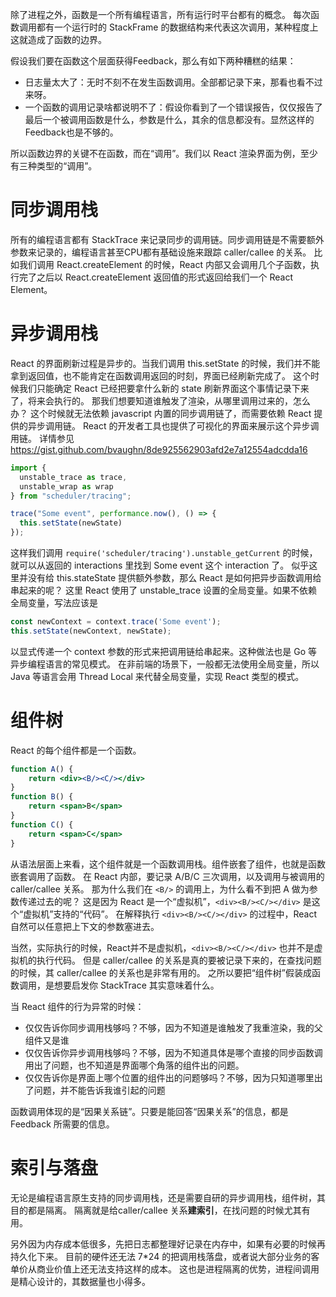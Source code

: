 除了进程之外，函数是一个所有编程语言，所有运行时平台都有的概念。
每次函数调用都有一个运行时的 StackFrame 的数据结构来代表这次调用，某种程度上这就造成了函数的边界。

假设我们要在函数这个层面获得Feedback，那么有如下两种糟糕的结果：

* 日志量太大了：无时不刻不在发生函数调用。全部都记录下来，那看也看不过来呀。
* 一个函数的调用记录啥都说明不了：假设你看到了一个错误报告，仅仅报告了最后一个被调用函数是什么，参数是什么，其余的信息都没有。显然这样的Feedback也是不够的。

所以函数边界的关键不在函数，而在“调用”。我们以 React 渲染界面为例，至少有三种类型的“调用”。

# 同步调用栈

所有的编程语言都有 StackTrace 来记录同步的调用链。同步调用链是不需要额外参数来记录的，编程语言甚至CPU都有基础设施来跟踪 caller/callee 的关系。
比如我们调用 React.createElement 的时候，React 内部又会调用几个子函数，执行完了之后以 React.createElement 返回值的形式返回给我们一个 React Element。

# 异步调用栈

React 的界面刷新过程是异步的。当我们调用 this.setState 的时候，我们并不能拿到返回值，也不能肯定在函数调用返回的时刻，界面已经刷新完成了。
这个时候我们只能确定 React 已经把要拿什么新的 state 刷新界面这个事情记录下来了，将来会执行的。
那我们想要知道谁触发了渲染，从哪里调用过来的，怎么办？
这个时候就无法依赖 javascript 内置的同步调用链了，而需要依赖 React 提供的异步调用链。
React 的开发者工具也提供了可视化的界面来展示这个异步调用链。
详情参见 https://gist.github.com/bvaughn/8de925562903afd2e7a12554adcdda16

```js
import {
  unstable_trace as trace,
  unstable_wrap as wrap
} from "scheduler/tracing";

trace("Some event", performance.now(), () => {
  this.setState(newState)
});
```

这样我们调用 `require('scheduler/tracing').unstable_getCurrent` 的时候，就可以从返回的 interactions 里找到 Some event 这个 interaction 了。
似乎这里并没有给 this.stateState 提供额外参数，那么 React 是如何把异步函数调用给串起来的呢？
这里 React 使用了 unstable_trace 设置的全局变量。如果不依赖全局变量，写法应该是

```js
const newContext = context.trace('Some event');
this.setState(newContext, newState);
```

以显式传递一个 context 参数的形式来把调用链给串起来。这种做法也是 Go 等异步编程语言的常见模式。
在非前端的场景下，一般都无法使用全局变量，所以 Java 等语言会用 Thread Local 来代替全局变量，实现 React 类型的模式。

# 组件树

React 的每个组件都是一个函数。

```jsx
function A() {
    return <div><B/><C/></div>
}
function B() {
    return <span>B</span>
}
function C() {
    return <span>C</span>
}
```

从语法层面上来看，这个组件就是一个函数调用栈。组件嵌套了组件，也就是函数嵌套调用了函数。
在 React 内部，要记录 A/B/C 三次调用，以及调用与被调用的 caller/callee 关系。
那为什么我们在 `<B/>` 的调用上，为什么看不到把 A 做为参数传递过去的呢？
这是因为 React 是一个“虚拟机”，`<div><B/><C/></div>` 是这个“虚拟机”支持的“代码”。
在解释执行 `<div><B/><C/></div>` 的过程中，React 自然可以任意把上下文的参数塞进去。

当然，实际执行的时候，React并不是虚拟机，`<div><B/><C/></div>` 也并不是虚拟机的执行代码。
但是 caller/callee 的关系是真的要被记录下来的，在查找问题的时候，其 caller/callee 的关系也是非常有用的。
之所以要把“组件树”假装成函数调用，是想要启发你 StackTrace 其实意味着什么。

当 React 组件的行为异常的时候：

* 仅仅告诉你同步调用栈够吗？不够，因为不知道是谁触发了我重渲染，我的父组件又是谁
* 仅仅告诉你异步调用栈够吗？不够，因为不知道具体是哪个直接的同步函数调用出了问题，也不知道是界面哪个角落的组件出的问题。
* 仅仅告诉你是界面上哪个位置的组件出的问题够吗？不够，因为只知道哪里出了问题，并不能告诉我谁引起的问题

函数调用体现的是“因果关系链”。只要是能回答“因果关系”的信息，都是 Feedback 所需要的信息。

# 索引与落盘

无论是编程语言原生支持的同步调用栈，还是需要自研的异步调用栈，组件树，其目的都是隔离。
隔离就是给caller/callee 关系**建索引**，在找问题的时候尤其有用。

另外因为内存成本低很多，先把日志都整理好记录在内存中，如果有必要的时候再持久化下来。
目前的硬件还无法 7*24 的把调用栈落盘，或者说大部分业务的客单价从商业价值上还无法支持这样的成本。
这也是进程隔离的优势，进程间调用是精心设计的，其数据量也小得多。